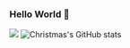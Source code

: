 ### Hello World 👋


![](https://github-readme-stats.vercel.app/api?username=Rbb666)
![Christmas's GitHub stats](https://github-readme-stats.vercel.app/api?username=Christmas&show_icons=true&theme=tokyonight)

